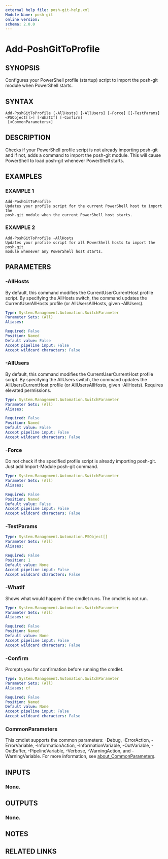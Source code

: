 ```yaml
---
external help file: posh-git-help.xml
Module Name: posh-git
online version:
schema: 2.0.0
---
```


# Add-PoshGitToProfile

## SYNOPSIS
Configures your PowerShell profile (startup) script to import the posh-git
module when PowerShell starts.

## SYNTAX

```
Add-PoshGitToProfile [-AllHosts] [-AllUsers] [-Force] [[-TestParams] <PSObject[]>] [-WhatIf] [-Confirm]
 [<CommonParameters>]
```

## DESCRIPTION
Checks if your PowerShell profile script is not already importing posh-git
and if not, adds a command to import the posh-git module.
This will cause
PowerShell to load posh-git whenever PowerShell starts.

## EXAMPLES

### EXAMPLE 1
```
Add-PoshGitToProfile
Updates your profile script for the current PowerShell host to import the
posh-git module when the current PowerShell host starts.
```

### EXAMPLE 2
```
Add-PoshGitToProfile -AllHosts
Updates your profile script for all PowerShell hosts to import the posh-git
module whenever any PowerShell host starts.
```

## PARAMETERS

### -AllHosts
By default, this command modifies the CurrentUserCurrentHost profile
script. 
By specifying the AllHosts switch, the command updates the
CurrentUserAllHosts profile (or AllUsersAllHosts, given -AllUsers).

```yaml
Type: System.Management.Automation.SwitchParameter
Parameter Sets: (All)
Aliases:

Required: False
Position: Named
Default value: False
Accept pipeline input: False
Accept wildcard characters: False
```

### -AllUsers
By default, this command modifies the CurrentUserCurrentHost profile
script. 
By specifying the AllUsers switch, the command updates the
AllUsersCurrentHost profile (or AllUsersAllHosts, given -AllHosts).
Requires elevated permissions.

```yaml
Type: System.Management.Automation.SwitchParameter
Parameter Sets: (All)
Aliases:

Required: False
Position: Named
Default value: False
Accept pipeline input: False
Accept wildcard characters: False
```

### -Force
Do not check if the specified profile script is already importing
posh-git.
Just add Import-Module posh-git command.

```yaml
Type: System.Management.Automation.SwitchParameter
Parameter Sets: (All)
Aliases:

Required: False
Position: Named
Default value: False
Accept pipeline input: False
Accept wildcard characters: False
```

### -TestParams


```yaml
Type: System.Management.Automation.PSObject[]
Parameter Sets: (All)
Aliases:

Required: False
Position: 1
Default value: None
Accept pipeline input: False
Accept wildcard characters: False
```

### -WhatIf
Shows what would happen if the cmdlet runs.
The cmdlet is not run.

```yaml
Type: System.Management.Automation.SwitchParameter
Parameter Sets: (All)
Aliases: wi

Required: False
Position: Named
Default value: None
Accept pipeline input: False
Accept wildcard characters: False
```

### -Confirm
Prompts you for confirmation before running the cmdlet.

```yaml
Type: System.Management.Automation.SwitchParameter
Parameter Sets: (All)
Aliases: cf

Required: False
Position: Named
Default value: None
Accept pipeline input: False
Accept wildcard characters: False
```

### CommonParameters
This cmdlet supports the common parameters: -Debug, -ErrorAction, -ErrorVariable, -InformationAction, -InformationVariable, -OutVariable, -OutBuffer, -PipelineVariable, -Verbose, -WarningAction, and -WarningVariable. For more information, see [about_CommonParameters](http://go.microsoft.com/fwlink/?LinkID=113216).

## INPUTS

### None.
## OUTPUTS

### None.
## NOTES

## RELATED LINKS
